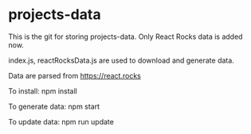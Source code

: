 # projects-data
This is the git for storing projects-data. Only React Rocks data is added now.

index.js, reactRocksData.js are used to download and generate data.

Data are parsed from https://react.rocks

To install: npm install

To generate data: npm start

To update data: npm run update
